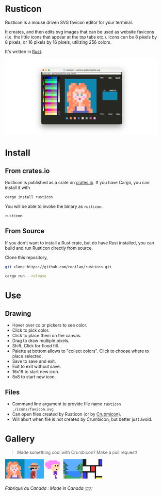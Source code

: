 # Rusticon

Rusticon is a mouse driven SVG favicon editor for your terminal.

It creates, and then edits svg images that can be used as website favicons (i.e. the little icons that appear at the top tabs etc.). Icons can be 8 pixels by 8 pixels, or 16 pixels by 16 pixels, utilizing 256 colors. 

It's written in [Rust](https://www.rust-lang.org/).

<p align=center><img src="./media/social.png" alt="banner" width="640"/></p>

# Install

## From crates.io
Rusticon is published as a crate on [crates.io](https://crates.io/crates/rusticon). If you have Cargo, you can install it with
```sh
cargo install rusticon
```

You will be able to invoke the binary as `rusticon`.
```sh
rusticon
```

## From Source
If you don't want to install a Rust crate, but do have Rust installed, you can build and run Rusticon directly from source.

Clone this repository,
```sh
git clone https://github.com/ronilan/rusticon.git
```

```sh
cargo run --release
```

# Use

## Drawing

- Hover over color pickers to see color.
- Click to pick color.
- Click to place them on the canvas.
- Drag to draw multiple pixels.
- Shift, Click for flood fill.
- Palette at bottom allows to "collect colors". Click to choose where to place selected.
- Save to save and exit.
- Exit to exit without save.
- 16x16 to start new icon.
- 8x8 to start new icon.

## Files
- Command line argument to provide file name `rusticon ./icons/favicon.svg` 
- Can open files created by Rusticon (or by [Crubmicon](https://github.com/ronilan/crumbicon)).
- Will abort when file is not created by Crumbicon, but better just avoid.

# Gallery

> Made something cool with Crumbicon? Make a pull request!

<img src="./gallery/selfie.svg" width="64"><img src="./gallery/luffy.svg" width="64"><img src="./gallery/pinky.svg" width="64"><img src="./gallery/lake.svg" width="64"><img src="./gallery/mondrian.svg" width="64">

###### Fabriqué au Canada : Made in Canada 🇨🇦